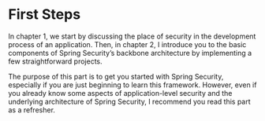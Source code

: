# First Steps
In chapter 1, we start by discussing the place of security in the development process of an application. Then, in chapter 2, I introduce you to the basic components of Spring Security’s backbone architecture by implementing a few straightforward projects.

The purpose of this part is to get you started with Spring Security, especially if you are just beginning to learn this framework. However, even if you already know some aspects of application-level security and the underlying architecture of Spring Security, I recommend you read this part as a refresher.
